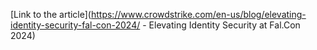 [Link to the article](https://www.crowdstrike.com/en-us/blog/elevating-identity-security-fal-con-2024/ - Elevating Identity Security at Fal.Con 2024)
